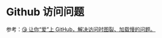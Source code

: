 # Github 访问问题

参考：[😘 让你“爱”上 GitHub，解决访问时图裂、加载慢的问题。]

[😘 让你“爱”上 GitHub，解决访问时图裂、加载慢的问题。]: https://github.com/521xueweihan/GitHub520

